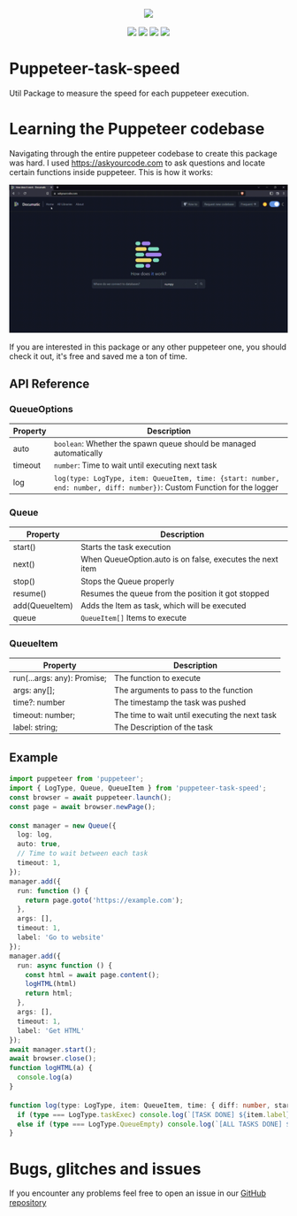 <p align="center"><a href="https://nodei.co/npm/puppeteer-task-speed/"><img src="https://nodei.co/npm/puppeteer-task-speed.png"></a></p>
<p align="center"><img src="https://img.shields.io/npm/v/puppeteer-task-speed"> <img src="https://img.shields.io/npm/dm/puppeteer-task-speed?label=downloads"> <img src="https://img.shields.io/npm/l/puppeteer-task-speed"> <img src="https://img.shields.io/github/repo-size/meister03/puppeteer-task-speed">

# Puppeteer-task-speed

Util Package to measure the speed for each puppeteer execution.

# Learning the Puppeteer codebase
Navigating through the entire puppeteer codebase to create this package was hard. I used https://askyourcode.com to ask questions and locate certain functions inside puppeteer. This is how it works:

![something](./How_does_it_work_-_Documatic_-_Brave_2022-10-04_19-58-33.gif)

If you are interested in this package or any other puppeteer one, you should check it out, it's free and saved me a ton of time.

## API Reference
### QueueOptions
| Property      | Description                         |
| ------------- | ------------------------------------- |
| auto | `boolean`: Whether the spawn queue should be managed automatically |
| timeout | `number`: Time to wait until executing next task |
| log | `log(type: LogType, item: QueueItem, time: {start: number, end: number, diff: number})`: Custom Function for the logger |
### Queue
| Property      | Description                         |
| ------------- | ------------------------------------- |
| start()       | Starts the task execution |
| next()        | When QueueOption.auto is on false, executes the next item |
| stop()        | Stops the Queue properly |
| resume()      | Resumes the queue from the position it got stopped |
| add(QueueItem)| Adds the Item as task, which will be executed |
| queue         | `QueueItem[]` Items to execute |

### QueueItem
| Property      | Description                         |
| ------------- | ------------------------------------- |
| run(...args: any): Promise<any>; | The function to execute |
| args: any[]; | The arguments to pass to the function |
| time?: number | The timestamp the task was pushed |
| timeout: number; | The time to wait until executing the next task |
| label: string; | The Description of the task |

## Example
```ts 
import puppeteer from 'puppeteer';
import { LogType, Queue, QueueItem } from 'puppeteer-task-speed';
const browser = await puppeteer.launch();
const page = await browser.newPage();

const manager = new Queue({
  log: log,
  auto: true,
  // Time to wait between each task
  timeout: 1,
});
manager.add({
  run: function () { 
    return page.goto('https://example.com'); 
  },
  args: [],
  timeout: 1,
  label: 'Go to website'
});
manager.add({
  run: async function () {
    const html = await page.content();
    logHTML(html)
    return html;
  },
  args: [],
  timeout: 1,
  label: 'Get HTML'
});
await manager.start();
await browser.close();
function logHTML(a) {
  console.log(a)
}

function log(type: LogType, item: QueueItem, time: { diff: number, start: number, end: number }) {
  if (type === LogType.taskExec) console.log(`[TASK DONE] ${item.label} ${time.diff.toFixed()}ms`)
  else if (type === LogType.QueueEmpty) console.log(`[ALL TASKS DONE] ${time.diff.toFixed()}ms`)
}
```
# Bugs, glitches and issues

If you encounter any problems feel free to open an issue in our <a href="https://github.com/meister03/puppeteer-task-speed/issues">GitHub repository 
